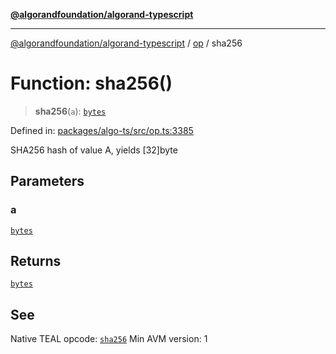[**@algorandfoundation/algorand-typescript**](../../../README.md)

***

[@algorandfoundation/algorand-typescript](../../../README.md) / [op](../README.md) / sha256

# Function: sha256()

> **sha256**(`a`): [`bytes`](../../../type-aliases/bytes.md)

Defined in: [packages/algo-ts/src/op.ts:3385](https://github.com/algorandfoundation/puya-ts/blob/14c9827d80da81ff08b4923e997ba22be04aa0db/packages/algo-ts/src/op.ts#L3385)

SHA256 hash of value A, yields [32]byte

## Parameters

### a

[`bytes`](../../../type-aliases/bytes.md)

## Returns

[`bytes`](../../../type-aliases/bytes.md)

## See

Native TEAL opcode: [`sha256`](https://developer.algorand.org/docs/get-details/dapps/avm/teal/opcodes/v10/#sha256)
Min AVM version: 1
